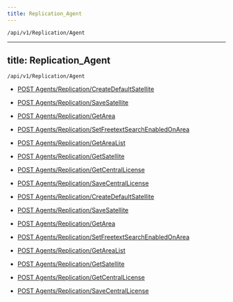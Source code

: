 ```yaml
---
title: Replication_Agent
---
```


```http
/api/v1/Replication/Agent
```

---

title: Replication_Agent
---

```http
/api/v1/Replication/Agent
```

* [POST Agents/Replication/CreateDefaultSatellite](v1ReplicationAgent_CreateDefaultSatellite.md)

* [POST Agents/Replication/SaveSatellite](v1ReplicationAgent_SaveSatellite.md)

* [POST Agents/Replication/GetArea](v1ReplicationAgent_GetArea.md)

* [POST Agents/Replication/SetFreetextSearchEnabledOnArea](v1ReplicationAgent_SetFreetextSearchEnabledOnArea.md)

* [POST Agents/Replication/GetAreaList](v1ReplicationAgent_GetAreaList.md)

* [POST Agents/Replication/GetSatellite](v1ReplicationAgent_GetSatellite.md)

* [POST Agents/Replication/GetCentralLicense](v1ReplicationAgent_GetCentralLicense.md)

* [POST Agents/Replication/SaveCentralLicense](v1ReplicationAgent_SaveCentralLicense.md)

* [POST Agents/Replication/CreateDefaultSatellite](v1ReplicationAgent_CreateDefaultSatellite.md)

* [POST Agents/Replication/SaveSatellite](v1ReplicationAgent_SaveSatellite.md)

* [POST Agents/Replication/GetArea](v1ReplicationAgent_GetArea.md)

* [POST Agents/Replication/SetFreetextSearchEnabledOnArea](v1ReplicationAgent_SetFreetextSearchEnabledOnArea.md)

* [POST Agents/Replication/GetAreaList](v1ReplicationAgent_GetAreaList.md)

* [POST Agents/Replication/GetSatellite](v1ReplicationAgent_GetSatellite.md)

* [POST Agents/Replication/GetCentralLicense](v1ReplicationAgent_GetCentralLicense.md)

* [POST Agents/Replication/SaveCentralLicense](v1ReplicationAgent_SaveCentralLicense.md)

